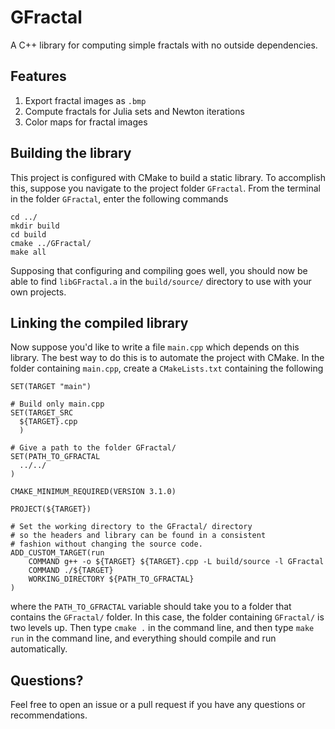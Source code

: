 # GFractal
A C++ library for computing simple fractals with no outside dependencies.

## Features
  1. Export fractal images as `.bmp`
  2. Compute fractals for Julia sets and Newton iterations
  3. Color maps for fractal images

## Building the library
This project is configured with CMake to build a static library. To accomplish this, suppose you navigate to the project folder `GFractal`. From the terminal in the folder `GFractal`, enter the following commands

```Shell
cd ../
mkdir build
cd build
cmake ../GFractal/
make all
```

Supposing that configuring and compiling goes well, you should now be able to find `libGFractal.a` in the `build/source/` directory to use with your own projects.

## Linking the compiled library
Now suppose you'd like to write a file `main.cpp` which depends on this library. The best way to do this is to automate the project with CMake. In the folder containing `main.cpp`, create a `CMakeLists.txt` containing the following

```
SET(TARGET "main")

# Build only main.cpp
SET(TARGET_SRC
  ${TARGET}.cpp
  )

# Give a path to the folder GFractal/
SET(PATH_TO_GFRACTAL
  ../../
)

CMAKE_MINIMUM_REQUIRED(VERSION 3.1.0)

PROJECT(${TARGET})

# Set the working directory to the GFractal/ directory
# so the headers and library can be found in a consistent
# fashion without changing the source code.
ADD_CUSTOM_TARGET(run
    COMMAND g++ -o ${TARGET} ${TARGET}.cpp -L build/source -l GFractal
    COMMAND ./${TARGET}
    WORKING_DIRECTORY ${PATH_TO_GFRACTAL}
)
```

where the `PATH_TO_GFRACTAL` variable should take you to a folder that contains the `GFractal/` folder. In this case, the folder containing `GFractal/` is two levels up. Then type `cmake .` in the command line, and then type `make run` in the command line, and everything should compile and run automatically.

## Questions?
Feel free to open an issue or a pull request if you have any questions or recommendations.
